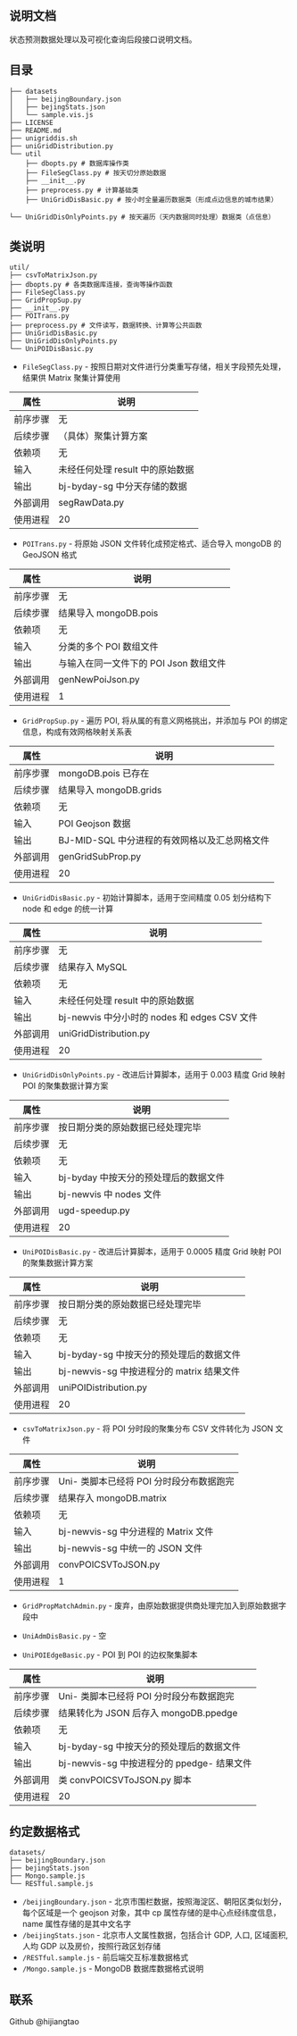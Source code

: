 ## 说明文档

状态预测数据处理以及可视化查询后段接口说明文档。

## 目录

```
├── datasets
│   ├── beijingBoundary.json
│   ├── bejingStats.json
│   └── sample.vis.js
├── LICENSE
├── README.md
├── unigriddis.sh
├── uniGridDistribution.py
└── util
    ├── dbopts.py # 数据库操作类
    ├── FileSegClass.py # 按天切分原始数据
    ├── __init__.py
    ├── preprocess.py # 计算基础类
    ├── UniGridDisBasic.py # 按小时全量遍历数据类（形成点边信息的城市结果）
    └── UniGridDisOnlyPoints.py # 按天遍历（天内数据同时处理）数据类（点信息）
```

## 类说明

```
util/
├── csvToMatrixJson.py
├── dbopts.py # 各类数据库连接，查询等操作函数
├── FileSegClass.py
├── GridPropSup.py
├── __init__.py
├── POITrans.py
├── preprocess.py # 文件读写，数据转换、计算等公共函数
├── UniGridDisBasic.py
├── UniGridDisOnlyPoints.py
└── UniPOIDisBasic.py
```


* `FileSegClass.py` - 按照日期对文件进行分类重写存储，相关字段预先处理，结果供 Matrix 聚集计算使用

| 属性 | 说明 |
|---| ---------- |
| 前序步骤 | 无 |
| 后续步骤 | （具体）聚集计算方案 |
| 依赖项 | 无 |
| 输入 | 未经任何处理 result 中的原始数据 |
| 输出 | bj-byday-sg 中分天存储的数据 |
| 外部调用 | segRawData.py |
| 使用进程 | 20 |

* `POITrans.py` - 将原始 JSON 文件转化成预定格式、适合导入 mongoDB 的 GeoJSON 格式

| 属性 | 说明 |
|---| ---------- |
| 前序步骤 | 无 |
| 后续步骤 | 结果导入 mongoDB.pois |
| 依赖项 | 无 |
| 输入 | 分类的多个 POI 数组文件 |
| 输出 | 与输入在同一文件下的 POI Json 数组文件 |
| 外部调用 | genNewPoiJson.py |
| 使用进程 | 1 |

* `GridPropSup.py` - 遍历 POI, 将从属的有意义网格挑出，并添加与 POI 的绑定信息，构成有效网格映射关系表

| 属性 | 说明 |
|---| ---------- |
| 前序步骤 | mongoDB.pois 已存在 |
| 后续步骤 | 结果导入 mongoDB.grids |
| 依赖项 | 无 |
| 输入 | POI Geojson 数据 |
| 输出 | BJ-MID-SQL 中分进程的有效网格以及汇总网格文件 |
| 外部调用 | genGridSubProp.py |
| 使用进程 | 20 |

* `UniGridDisBasic.py` - 初始计算脚本，适用于空间精度 0.05 划分结构下 node 和 edge 的统一计算

| 属性 | 说明 |
|---| ---------- |
| 前序步骤 | 无 |
| 后续步骤 | 结果存入 MySQL |
| 依赖项 | 无 |
| 输入 | 未经任何处理 result 中的原始数据 |
| 输出 | bj-newvis 中分小时的 nodes 和 edges CSV 文件 |
| 外部调用 | uniGridDistribution.py |
| 使用进程 | 20 |

* `UniGridDisOnlyPoints.py` - 改进后计算脚本，适用于 0.003 精度 Grid 映射 POI 的聚集数据计算方案

| 属性 | 说明 |
|---| ---------- |
| 前序步骤 | 按日期分类的原始数据已经处理完毕 |
| 后续步骤 | 无 |
| 依赖项 | 无 |
| 输入 | bj-byday 中按天分的预处理后的数据文件 |
| 输出 | bj-newvis 中 nodes 文件 |
| 外部调用 | ugd-speedup.py |
| 使用进程 | 20 |

* `UniPOIDisBasic.py` - 改进后计算脚本，适用于 0.0005 精度 Grid 映射 POI 的聚集数据计算方案

| 属性 | 说明 |
|---| ---------- |
| 前序步骤 | 按日期分类的原始数据已经处理完毕 |
| 后续步骤 | 无 |
| 依赖项 | 无 |
| 输入 | bj-byday-sg 中按天分的预处理后的数据文件 |
| 输出 | bj-newvis-sg 中按进程分的 matrix 结果文件 |
| 外部调用 | uniPOIDistribution.py |
| 使用进程 | 20 |

* `csvToMatrixJson.py` - 将 POI 分时段的聚集分布 CSV 文件转化为 JSON 文件

| 属性 | 说明 |
|---| ---------- |
| 前序步骤 | Uni- 类脚本已经将 POI 分时段分布数据跑完 |
| 后续步骤 | 结果存入 mongoDB.matrix |
| 依赖项 | 无 |
| 输入 | bj-newvis-sg 中分进程的 Matrix 文件 |
| 输出 | bj-newvis-sg 中统一的 JSON 文件 |
| 外部调用 | convPOICSVToJSON.py |
| 使用进程 | 1 |

* `GridPropMatchAdmin.py` - 废弃，由原始数据提供商处理完加入到原始数据字段中
* `UniAdmDisBasic.py` - 空

* `UniPOIEdgeBasic.py` - POI 到 POI 的边权聚集脚本

| 属性 | 说明 |
|---| ---------- |
| 前序步骤 | Uni- 类脚本已经将 POI 分时段分布数据跑完 |
| 后续步骤 | 结果转化为 JSON 后存入 mongoDB.ppedge |
| 依赖项 | 无 |
| 输入 | bj-byday-sg 中按天分的预处理后的数据文件 |
| 输出 | bj-newvis-sg 中按进程分的 ppedge- 结果文件 |
| 外部调用 | 类 convPOICSVToJSON.py 脚本 |
| 使用进程 | 20 |


## 约定数据格式

```
datasets/
├── beijingBoundary.json
├── bejingStats.json
├── Mongo.sample.js
└── RESTful.sample.js

```

* `/beijingBoundary.json` - 北京市围栏数据，按照海淀区、朝阳区类似划分，每个区域是一个 geojson 对象，其中 cp 属性存储的是中心点经纬度信息， name 属性存储的是其中文名字
* `/beijingStats.json` - 北京市人文属性数据，包括合计 GDP, 人口, 区域面积, 人均 GDP 以及房价，按照行政区划存储
* `/RESTful.sample.js` - 前后端交互标准数据格式
* `/Mongo.sample.js` - MongoDB 数据库数据格式说明


## 联系

Github @hijiangtao